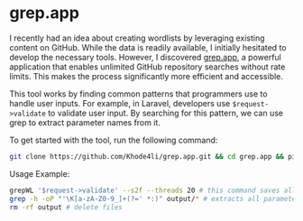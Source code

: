 # grep.app
I recently had an idea about creating wordlists by leveraging existing content on GitHub. While the data is readily available, I initially hesitated to develop the necessary tools. However, I discovered [grep.app](http://grep.app), a powerful application that enables unlimited GitHub repository searches without rate limits. This makes the process significantly more efficient and accessible.

This tool works by finding common patterns that programmers use to handle user inputs. For example, in Laravel, developers use `$request->validate` to validate user input. By searching for this pattern, we can use grep to extract parameter names from it.

To get started with the tool, run the following command:

```bash
git clone https://github.com/Khode4li/grep.app.git && cd grep.app && pip install typer && pip install bs4 && mv app.py /usr/local/bin/grepWL && chmod +x /usr/local/bin/grepWL
```

Usage Example:

```bash
grepWL '$request->validate' --s2f --threads 20 # this command saves all the source code containing $request->validate to output folder.
grep -h -oP "'\K[a-zA-Z0-9_]+(?=' *:)" output/* # extracts all parameter names from the files
rm -rf output # delete files
```

